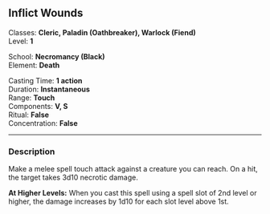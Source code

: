## Inflict Wounds

Classes: **Cleric, Paladin (Oathbreaker), Warlock (Fiend)**  
Level: **1**  

School: **Necromancy (Black)**  
Element: **Death**  

Casting Time: **1 action**  
Duration: **Instantaneous**  
Range: **Touch**  
Components: **V, S**  
Ritual: **False**  
Concentration: **False**  

------

### Description

Make a melee spell touch attack against a creature you can reach. On a hit, the target takes 3d10 necrotic damage.

**At Higher Levels:** When you cast this spell using a spell slot of 2nd level or higher, the damage increases by 1d10 for each slot level above 1st.